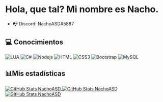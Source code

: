 # Hola, que tal? Mi nombre es Nacho.

- 📭 Discord: NachoASD#5887

## 💻 Conocimientos

![LUA](https://img.shields.io/badge/-Lua-3498db?style=flat-square&logo=lua)
![C#](http://img.shields.io/badge/-CSharp-95a5a6?style=flat-square&logo=C#)
![Nodejs](https://img.shields.io/badge/-Nodejs-2ecc71?style=flat-square&logo=Node.js)
![HTML](https://img.shields.io/badge/-HTML-e67e22?style=flat-square&logo=html&logoColor=white)
![CSS3](https://img.shields.io/badge/-CSS3-1abc9c?style=flat-square&logo=css3)
![Bootstrap](https://img.shields.io/badge/-Bootstrap-9b59b6?style=flat-square&logo=bootstrap)
![MySQL](https://img.shields.io/badge/-MySQL-d35400?style=flat-square&logo=mysql)

## 📊Mis estadísticas


<a href="https://github.com/NachoASD">
  <img align="center" alt="GitHub Stats NachoASD" src="https://github-readme-stats.vercel.app/api/top-langs/?username=NachoASD&locale=es&count_private=true&theme=dark&layout=compact&hide_title=trueinclude_all_commits=true&langs_count=10"/>
</a>
<a href="https://github.com/NachoASD">
  <img align="center" alt="GitHub Stats NachoASD" src="https://github-readme-stats.vercel.app/api?username=NachoASD&show_icons=true&theme=dark&locale=en&count_private=true&hide_title=trueinclude_all_commits=true"/>
</a>
<a href="https://github.com/NachoASD">
  <img align="center" alt="GitHub Stats NachoASD" src="https://github-readme-stats.vercel.app/api/wakatime?username=apolosys&custom_title=Actividad%20de%20NachoASD%20 (7 dias)"/>
</a>
